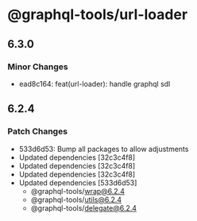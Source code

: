 # @graphql-tools/url-loader

## 6.3.0

### Minor Changes

- ead8c164: feat(url-loader): handle graphql sdl

## 6.2.4

### Patch Changes

- 533d6d53: Bump all packages to allow adjustments
- Updated dependencies [32c3c4f8]
- Updated dependencies [32c3c4f8]
- Updated dependencies [32c3c4f8]
- Updated dependencies [533d6d53]
  - @graphql-tools/wrap@6.2.4
  - @graphql-tools/utils@6.2.4
  - @graphql-tools/delegate@6.2.4
